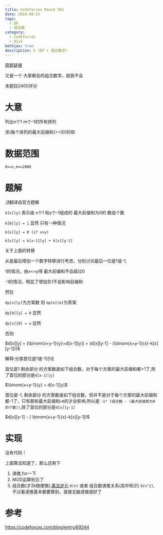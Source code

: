 ```yaml
---
title: Codeforces Round 581
date: 2019-08-23
tags:
  - DP
  - 组合数
category:
  - Codeforces
  - Div2
mathjax: true
description: E (DP + 组合数学)
---
```


[原题链接](https://codeforces.com/contest/1204/problem/E)

又是一个 大家都会的组合数学，就我不会

本题目2400评分

# 大意

列出n个1 m个-1的所有排列

求(每个排列的最大前缀和(>=0))的和

# 数据范围

`0<=n,m<=2000`

# 题解

*注*翻译自官方题解

`k[x][y]` 表示由 x个1 和y个-1组成的 最大前缀和为0的 数组个数

`k[0][y] = 1` 显然 只有一种情况

`k[x][y] = 0 (if x>y)`

`k[x][y] = k[x-1][y] + k[x][y-1]` 

关于上面的转移

从是最后增加一个数字转移进行考虑，分别讨论最后一位是1或-1,

1的情况，由x<=y得 最大前缀和不会超过0

-1的情况，明显了增加负1不会影响前缀和

然后

`dp[x][y]`为方案数 则 `dp[n][m]`为答案

`dp[0][y] = 0` 显然

`dp[x][0] = x` 显然

否则

$d[x][y] = (\binom{x+y-1}{y}+d[x-1][y]) + (d[x][y-1] - (\binom{x+y-1}{x}-k[x][y-1]))$

解释:分类首位是1或-1讨论

首位是1 剩余部分 的方案数是如下组合数，对于每个方案的最大前缀和都+1了,除了首位的部分是`d[x-1][y]`

$\binom{x+y-1}{y} + d[x-1][y]$

首位是-1, 剩余部分 的方案数是如下组合数，但并不是对于每个方案的最大前缀和都-1了，只有那些最大前缀和`>0`的才会影响,所以是 `-1* (组合数 - (最大前缀和为0的个数))`,除了首位的部分是`d[x][y-1]`

$d[x][y-1] - ( \binom{x+y-1}{x}-k[x][y-1])$

# 实现

没有代码！

上面算法知道了，那么还剩下

1. 递推,for一下
2. MOD运算别忘了
3. 组合数(才2k随便搞),[乘法逆元](http://yexiaorain.github.io/Blog/2018-12-30-invmul/) `O(n)` 或者 组合数递推关系(高中知识) `O(n^2)`,不过看递推基本都要算到，直接无脑递推就好了

# 参考

https://codeforces.com/blog/entry/69244
